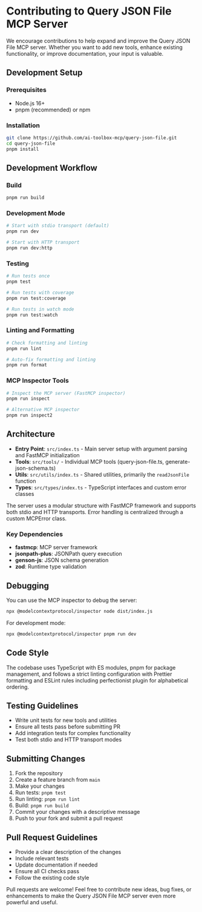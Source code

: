 # Contributing to Query JSON File MCP Server

We encourage contributions to help expand and improve the Query JSON File MCP server. Whether you want to add new tools, enhance existing functionality, or improve documentation, your input is valuable.

## Development Setup

### Prerequisites

- Node.js 16+
- pnpm (recommended) or npm

### Installation

```bash
git clone https://github.com/ai-toolbox-mcp/query-json-file.git
cd query-json-file
pnpm install
```

## Development Workflow

### Build

```bash
pnpm run build
```

### Development Mode

```bash
# Start with stdio transport (default)
pnpm run dev

# Start with HTTP transport
pnpm run dev:http
```

### Testing

```bash
# Run tests once
pnpm test

# Run tests with coverage
pnpm run test:coverage

# Run tests in watch mode
pnpm run test:watch
```

### Linting and Formatting

```bash
# Check formatting and linting
pnpm run lint

# Auto-fix formatting and linting
pnpm run format
```

### MCP Inspector Tools

```bash
# Inspect the MCP server (FastMCP inspector)
pnpm run inspect

# Alternative MCP inspector
pnpm run inspect2
```

## Architecture

- **Entry Point**: `src/index.ts` - Main server setup with argument parsing and FastMCP initialization
- **Tools**: `src/tools/` - Individual MCP tools (query-json-file.ts, generate-json-schema.ts)
- **Utils**: `src/utils/index.ts` - Shared utilities, primarily the `readJsonFile` function
- **Types**: `src/types/index.ts` - TypeScript interfaces and custom error classes

The server uses a modular structure with FastMCP framework and supports both stdio and HTTP transports. Error handling is centralized through a custom MCPError class.

### Key Dependencies

- **fastmcp**: MCP server framework
- **jsonpath-plus**: JSONPath query execution
- **genson-js**: JSON schema generation
- **zod**: Runtime type validation

## Debugging

You can use the MCP inspector to debug the server:

```bash
npx @modelcontextprotocol/inspector node dist/index.js
```

For development mode:

```bash
npx @modelcontextprotocol/inspector pnpm run dev
```

## Code Style

The codebase uses TypeScript with ES modules, pnpm for package management, and follows a strict linting configuration with Prettier formatting and ESLint rules including perfectionist plugin for alphabetical ordering.

## Testing Guidelines

- Write unit tests for new tools and utilities
- Ensure all tests pass before submitting PR
- Add integration tests for complex functionality
- Test both stdio and HTTP transport modes

## Submitting Changes

1. Fork the repository
2. Create a feature branch from `main`
3. Make your changes
4. Run tests: `pnpm test`
5. Run linting: `pnpm run lint`
6. Build: `pnpm run build`
7. Commit your changes with a descriptive message
8. Push to your fork and submit a pull request

## Pull Request Guidelines

- Provide a clear description of the changes
- Include relevant tests
- Update documentation if needed
- Ensure all CI checks pass
- Follow the existing code style

Pull requests are welcome! Feel free to contribute new ideas, bug fixes, or enhancements to make the Query JSON File MCP server even more powerful and useful.
